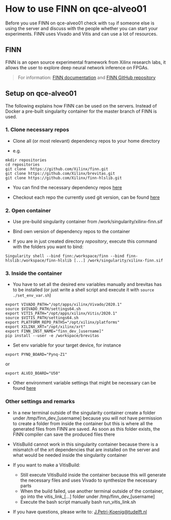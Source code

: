 # How to use FINN on qce-alveo01

Before you use FINN on qce-alveo01 check with `top` if someone else is using the server and discuss with the people whether you can start your experiments. FINN uses Vivado and Vitis and can use a lot of resources.

## FINN

FINN is an open source experimental framework from Xilinx research labs, it allows the user to explore deep neural network inference on FPGAs. 

> For information: [FINN documentation](https://finn.readthedocs.io/en/latest/) and [FINN GitHub repository](https://github.com/Xilinx/finn)

## Setup on qce-alveo01

The following explains how FINN can be used on the servers. Instead of Docker a pre-built singularity container for the master branch of FINN is used.

### 1. Clone necessary repos 

- Clone all (or most relevant) dependency repos to your home directory

- e.g.

```shell
mkdir repositories
cd repositories
git clone  https://github.com/Xilinx/finn.git
git clone https://github.com/Xilinx/brevitas.git
git clone https://github.com/Xilinx/finn-hlslib.git
```

- You can find the necessary dependency repos [here](https://github.com/Xilinx/finn/blob/e443a5859066a410a63c08dcfec4a90527ca24be/docker/Dockerfile.finn_dev#L73)

- Checkout each repo the currently used git version, can be found [here](https://github.com/Xilinx/finn/blob/e443a5859066a410a63c08dcfec4a90527ca24be/docker/finn_entrypoint.sh#L13)

### 2. Open container

- Use pre-build singularity container from /work/singularity/xilinx-finn.sif

- Bind own version of dependency repos to the container

- If you are in just created directory *repository*, execute this command with the folders you want to bind:

```shell
Singularity shell --bind finn:/workspace/finn --bind finn-hlslib:/workspace/finn-hlslib [...] /work/singularity/xilinx-finn.sif
```

### 3. Inside the container

- You have to set all the desired env variables manually and brevitas has to be installed (or just write a shell script and execute it with `source ./set_env_var.sh`)

```shell
export VIVADO_PATH="/opt/apps/xilinx/Vivado/2020.1"
source $VIVADO_PATH/settings64.sh
export VITIS_PATH="/opt/apps/xilinx/Vitis/2020.1"
source $VITIS_PATH/settings64.sh
export PLATFORM_REPO_PATHS="/opt/xilinx/platforms"
export XILINX_XRT="/opt/xilinx/xrt"
export FINN_INST_NAME="finn_dev_[username]"
pip install --user -e /workspace/brevitas
```

- Set env variable for your target device, for instance

```shell
export PYNQ_BOARD="Pynq-Z1"
```

or

```shell
export ALVEO_BOARD="U50"
```

- Other environment variable settings that might be necessary can be found [here](https://github.com/Xilinx/finn/blob/e443a5859066a410a63c08dcfec4a90527ca24be/run-docker.sh#L82)

### Other settings and remarks

- In a new terminal outside of the singularity container create a folder under /tmp/finn\_dev\_[username] because you will not have permission to create a folder from inside the container but this is where all the generated files from FINN are saved. As soon as this folder exists, the FINN compiler can save the produced files there

- VitisBuild cannot work in this singularity container because there is a mismatch of the xrt dependencies that are installed on the server and what would be needed inside the singularity container

- If you want to make a VitisBuild:
    - Still execute VitisBuild inside the container because this will generate the necessary files and uses Vivado to synthesize the necessary parts
    - When the build failed, use another terminal outside of the container, go into the vitis\_link\_[...] folder under /tmp/finn\_dev\_[username]
    - Execute the bash script manually bash run\_vitis\_link.sh

- If you have questions, please write to: J.Petri-Koenig@tudelft.nl
